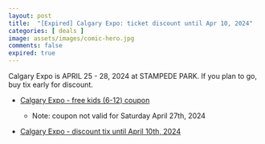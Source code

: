```yaml
---
layout: post
title:  "[Expired] Calgary Expo: ticket discount until Apr 10, 2024"
categories: [ deals ]
image: assets/images/comic-hero.jpg
comments: false
expired: true
---
```


Calgary Expo is APRIL 25 - 28, 2024 at STAMPEDE PARK.  If you plan to go, buy tix early for discount.


- [Calgary Expo - free kids (6-12) coupon](https://fanexpohq.com/calgaryexpo/discounts-coupons/)
    - Note: coupon not valid for Saturday April 27th, 2024


- [Calgary Expo - discount tix until April 10th, 2024](https://fanexpohq.com/calgaryexpo/buy-tickets/)

